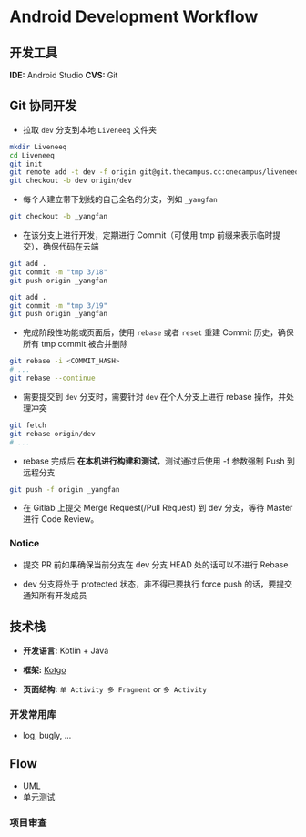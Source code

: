 # Android Development Workflow

## 开发工具

**IDE:** Android Studio
**CVS:** Git


## Git 协同开发

- 拉取 `dev` 分支到本地 `Liveneeq` 文件夹

```sh
mkdir Liveneeq
cd Liveneeq
git init
git remote add -t dev -f origin git@git.thecampus.cc:onecampus/liveneeq-android.git
git checkout -b dev origin/dev
```

- 每个人建立带下划线的自己全名的分支，例如 `_yangfan`

```sh
git checkout -b _yangfan
```

- 在该分支上进行开发，定期进行 Commit（可使用 tmp 前缀来表示临时提交），确保代码在云端

```sh
git add .
git commit -m "tmp 3/18"
git push origin _yangfan

git add .
git commit -m "tmp 3/19"
git push origin _yangfan
```

- 完成阶段性功能或页面后，使用 `rebase` 或者 `reset` 重建 Commit 历史，确保所有 tmp commit 被合并删除

```sh
git rebase -i <COMMIT_HASH>
# ...
git rebase --continue
```

- 需要提交到 `dev` 分支时，需要针对 `dev` 在个人分支上进行 rebase 操作，并处理冲突

```sh
git fetch
git rebase origin/dev
# ...
```

- rebase 完成后 **在本机进行构建和测试**，测试通过后使用 -f 参数强制 Push 到远程分支

```sh
git push -f origin _yangfan
```

- 在 Gitlab 上提交 Merge Request(/Pull Request) 到 dev 分支，等待 Master 进行 Code Review。

### Notice

- 提交 PR 前如果确保当前分支在 dev 分支 HEAD 处的话可以不进行 Rebase

- dev 分支将处于 protected 状态，非不得已要执行 force push 的话，要提交通知所有开发成员


## 技术栈

- **开发语言:** Kotlin + Java
- **框架:** [Kotgo](https://github.com/nekocode/kotgo)

- **页面结构:** `单 Activity 多 Fragment` or `多 Activity`

### 开发常用库
- log, bugly, ...

## Flow

- UML
- 单元测试

### 项目审查